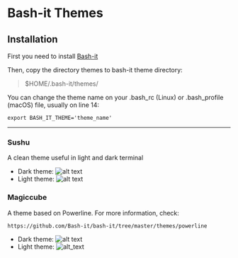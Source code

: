 # Bash-it Themes

## Installation

First you need to install [Bash-it](https://github.com/Bash-it/bash-it)

Then, copy the directory themes to bash-it theme directory:

> $HOME/.bash-it/themes/

You can change the theme name on your .bash_rc (Linux) or .bash_profile (macOS) file, usually on line 14:

````export BASH_IT_THEME='theme_name'````

----

### Sushu
A clean theme useful in light and dark terminal

- Dark theme: ![alt text](https://raw.githubusercontent.com/kidznecessario/bash-it-themes-media/main/sushu/sushu_dark.png)
- Light theme: ![alt text](https://raw.githubusercontent.com/kidznecessario/bash-it-themes-media/main/sushu/sushu_light.png)

### Magiccube
A theme based on Powerline. For more information, check:

````https://github.com/Bash-it/bash-it/tree/master/themes/powerline````

- Dark theme: ![alt text](https://raw.githubusercontent.com/kidznecessario/bash-it-themes-media/main/magiccube/magiccube_dark.png)
- Light theme: ![alt_text](https://raw.githubusercontent.com/kidznecessario/bash-it-themes-media/main/magiccube/magiccube_light.png)
